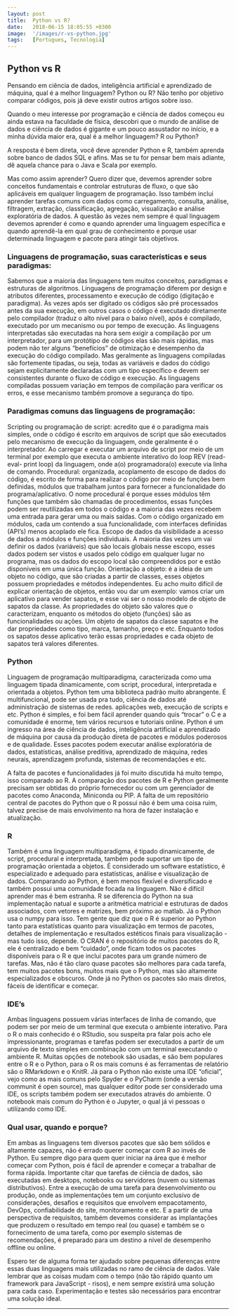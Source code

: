 ```yaml
---
layout: post
title:  Python vs R?
date:   2018-06-15 18:05:55 +0300
image:  '/images/r-vs-python.jpg'
tags:   [Portugues, Tecnologia]
---
```


## Python vs R

Pensando em ciência de dados, inteligência artificial e aprendizado de máquina, qual é a melhor linguagem? Python ou R?
Não tenho por objetivo comparar códigos, pois já deve existir outros artigos sobre isso.

Quando o meu interesse por programação e ciência de dados começou eu ainda estava na faculdade de física, descobri que o mundo de análise de dados e ciência de dados é gigante e um pouco assustador no início, e a minha dúvida maior era, qual é a melhor linguagem? R ou Python? 

A resposta é bem direta, você deve aprender Python e R, também aprenda sobre banco de dados SQL e afins. Mas se tu for pensar bem mais adiante, dê aquela chance para o Java e Scala por exemplo.

Mas como assim aprender? Quero dizer que, devemos aprender sobre conceitos fundamentais e controlar estruturas de fluxo, o que são aplicáveis em qualquer linguagem de programação. Isso também inclui aprender tarefas comuns com dados como carregamento, consulta, análise, filtragem, extração, classificação, agregação, visualização e análise exploratória de dados. A questão às vezes nem sempre é qual linguagem devemos aprender é como e quando aprender uma linguagem específica e quando aprendê-la em qual grau de conhecimento e porque usar determinada linguagem e pacote para atingir tais objetivos.

### Linguagens de programação, suas características e seus paradigmas:
Sabemos que a maioria das linguagens tem muitos conceitos, paradigmas e estruturas de algoritmos.
Linguagens de programação diferem por design e atributos diferentes, processamento e execução de código (digitação e paradigma). Às vezes após ser digitado os códigos são pré processados antes da sua execução, em outros casos o código é executado diretamente pelo compilador (traduz o alto nível para o baixo nível), após é compilado, executado por um mecanismo ou por tempo de execução.
As linguagens interpretadas são executadas na hora sem exigir a compilação por um interpretador, para um protótipo de códigos elas são mais rápidas, mas podem não ter alguns “benefícios” de otimização e desempenho da execução do código compilado. Mas geralmente as linguagens compiladas são fortemente tipadas, ou seja, todas as variáveis e dados do código sejam explicitamente declaradas com um tipo específico e devem ser consistentes durante o fluxo de código e execução.
As linguagens compiladas possuem variação em tempos de compilação para verificar os erros, e esse mecanismo também promove a segurança do tipo.

### Paradigmas comuns das linguagens de programação:
Scripting ou programação de script: acredito que é o paradigma mais simples, onde o código é escrito em arquivos de script que são executados pelo mecanismo de execução da linguagem, onde geralmente é o interpretador. Ao carregar e executar um arquivo de script por meio de um terminal por exemplo que executa o ambiente interativo do loop REV (read-eval- print loop) da linguagem, onde a(o) programadora(o) execute via linha de comando. 
Procedural: organizada, acoplamento de escopo de dados do código, é escrito de forma para realizar o código por meio de funções bem definidas, módulos que trabalham juntos para fornecer a funcionalidade do programa/aplicativo. O nome procedural é porque esses módulos têm funções que também são chamadas de procedimentos, essas funções podem ser reutilizadas em todos o código e a maioria das vezes recebem uma entrada para gerar uma ou mais saídas. Com o código organizado em módulos, cada um contendo a sua funcionalidade, com interfaces definidas (API’s) menos acoplado ele fica. Escopo de dados da visibilidade a acesso de dados a módulos e funções individuais. A maioria das vezes um vai definir os dados (variáveis) que são locais globais nesse escopo, esses dados podem ser vistos e usados pelo código em qualquer lugar no programa, mas os dados do escopo local são compreendidos por e estão disponíveis em uma única função.
Orientação a objeto: é a ideia de um objeto no código, que são criadas a partir de classes, esses objetos possuem propriedades e métodos independentes. Eu acho muito difícil de explicar orientação de objetos, então vou dar um exemplo: vamos criar um aplicativo para vender sapatos, e esse vai ser o nosso modelo de objeto de sapatos da classe. As propriedades do objeto são valores que o caracterizam, enquanto os métodos do objeto (funções) são as funcionalidades ou ações. Um objeto de sapatos da classe sapatos e lhe dar propriedades como tipo, marca, tamanho, preço e etc. Enquanto todos os sapatos desse aplicativo terão essas propriedades e cada objeto de sapatos terá valores diferentes. 

### Python
Linguagem de programação multiparadigma, caracterizada como uma linguagem tipada dinamicamente, com script, procedural, interpretada e orientada a objetos. Python tem uma biblioteca padrão muito abrangente. É multifuncional, pode ser usada pra tudo, ciência de dados até administração de sistemas de redes. aplicações web, execução de scripts e etc. Python é simples, e foi bem fácil aprender quando quis “trocar” o C e a comunidade é enorme, tem vários recursos e tutoriais online. Python é um ingresso na área de ciência de dados, inteligência artificial e aprendizado de máquina por causa da produção direta de pacotes e módulos poderosos e de qualidade. Esses pacotes podem executar análise exploratória de dados, estatísticas, análise preditiva, aprendizado de máquina, redes neurais, aprendizagem profunda, sistemas de recomendações e etc. 
    
A falta de pacotes e funcionalidades já foi muito discutida há muito tempo, isso comparado ao R. A comparação dos pacotes de R e Python geralmente precisam ser obtidas do próprio fornecedor ou com um gerenciador de pacotes como Anaconda, Miniconda ou PIP. A falta de um repositório central de pacotes do Python que o R possui não é bem uma coisa ruim, talvez precise de mais envolvimento na hora de fazer instalação e atualização.

### R
Também é uma linguagem multiparadigma, é tipado dinamicamente, de script, procedural e interpretada, também pode suportar um tipo de programação orientada a objetos. É considerado um software estatístico, é especializado e adequado para estatísticas, análise e visualização de dados. 
Comparando ao Python, é bem menos flexível e diversificado e também possui uma comunidade focada na linguagem. Não é difícil aprender mas é bem estranha. 
R se diferencia do Python na sua implementação natual e suporte a aritmética matricial e estruturas de dados associados, com vetores e matrizes, bem próximo ao matlab. Já o Python usa o numpy para isso. Tem gente que diz que o R é superior ao Python tanto para estatísticas quanto para visualização em termos de pacotes, detalhes de implementação e resultados estéticos finais para visualização - mas tudo isso, depende. O CRAN é o repositório de muitos pacotes do R, ele é centralizado e bem “cuidado”, onde ficam todos os pacotes disponíveis para o R e que inclui pacotes para um grande número de tarefas. Mas, não é tão claro quase pacotes são melhores para cada tarefa, tem muitos pacotes bons, muitos mais que o Python, mas são altamente especializados e obscuros. Onde já no Python os pacotes são mais diretos, fáceis de identificar e começar.

### IDE’s
Ambas linguagens possuem várias interfaces de linha de comando, que podem ser por meio de um terminal que executa o ambiente interativo.
Para o R o mais conhecido é o RStudio, sou suspeita pra falar pois acho ele impressionante, programas e tarefas podem ser executados a partir de um arquivo de texto simples em combinação com um terminal executando o ambiente R. Muitas opções de notebook são usadas, e são bem populares entre o R e o Python, para o R os mais comuns é as ferramentas de relatório são o RMarkdown e o KnitR.
Já para o Python não existe uma IDE “oficial”, vejo como as mais comuns pelo Spyder e o PyCharm (onde a versão communit é open source), mas qualquer editor pode ser considerado uma IDE, os scripts também podem ser executados através do ambiente. O notebook mais comum do Python é o Jupyter, o qual já vi pessoas o utilizando como IDE. 

### Qual usar, quando e porque?
Em ambas as linguagens tem diversos pacotes que são bem sólidos e altamente capazes, não é errado querer começar com R ao invés de Python. Eu sempre digo para quem quer iniciar na área que é melhor começar com Python, pois é fácil de aprender e começar a trabalhar de forma rápida.
Importante citar que tarefas de ciência de dados, são executadas em desktops, notebooks ou servidores (nuvem ou sistemas distributivos). Entre a execução de uma tarefa para desenvolvimento ou produção, onde as implementações tem um conjunto exclusivo de considerações, desafios e requisitos que envolvem empacotamento, DevOps, confiabilidade do site, monitoramento e etc. 
E a partir de uma perspectiva de requisitos, também devemos considerar as implantações que produzem o resultado em tempo real (ou quase) e também se o fornecimento de uma tarefa, como por exemplo sistemas de recomendações, é preparado para um destino a nível de desempenho offline ou online.

Espero ter de alguma forma ter ajudado sobre pequenas diferenças entre essas duas linguagens mais utilizadas no ramo de ciência de dados. 
Vale lembrar que as coisas mudam com o tempo (não tão rápido quanto um framework para JavaScript - risos), e nem sempre existirá uma solução para cada caso. Experimentação e testes são necessários para encontrar uma solução ideal. 

***